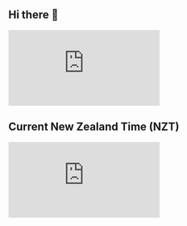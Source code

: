 ## Hi there 👋

![Current NZ Time](https://www.timeanddate.com/scripts/ts.php?loc=264&iso=2025-02-10T12:00:00&c=0)

## Current New Zealand Time (NZT)
![Current Time](https://www.timeanddate.com/worldclock/fullscreen.html?n=22)

<!--
**MrBiscuit921/MrBiscuit921** is a ✨ _special_ ✨ repository because its `README.md` (this file) appears on your GitHub profile.

Here are some ideas to get you started:

- 🔭 I’m currently working on ...
- 🌱 I’m currently learning ...
- 👯 I’m looking to collaborate on ...
- 🤔 I’m looking for help with ...
- 💬 Ask me about ...
- 📫 How to reach me: ...
- 😄 Pronouns: ...
- ⚡ Fun fact: ...
-->
